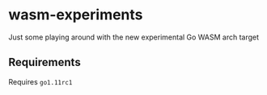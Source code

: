 # wasm-experiments

Just some playing around with the new experimental Go WASM arch target

## Requirements

Requires `go1.11rc1`
